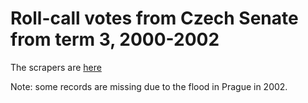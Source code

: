 # Roll-call votes from Czech Senate from term 3, 2000-2002

The scrapers are [here](https://github.com/KohoVolit/scraper-senat.cz)

Note: some records are missing due to the flood in Prague in 2002.
